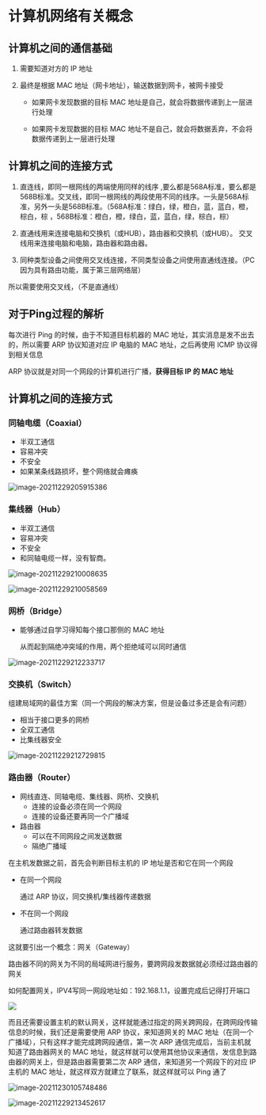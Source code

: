 # 计算机网络有关概念

## 计算机之间的通信基础

1. 需要知道对方的 IP 地址

2. 最终是根据 MAC 地址（网卡地址），输送数据到网卡，被网卡接受

	- 如果网卡发现数据的目标 MAC 地址是自己，就会将数据传递到上一层进行处理

	- 如果网卡发现数据的目标 MAC 地址不是自己，就会将数据丢弃，不会将数据传递到上一层进行处理

## 计算机之间的连接方式

1. 直连线，即同一根网线的两端使用同样的线序 ,要么都是568A标准，要么都是568B标准。交叉线，即同一根网线的两段使用不同的线序。一头是568A标准，另外一头是568B标准。（568A标准：绿白，绿，橙白，蓝，蓝白，橙，棕白，棕 ，568B标准：橙白，橙，绿白，蓝，蓝白，绿，棕白，棕）

2. 直通线用来连接电脑和交换机（或HUB），路由器和交换机（或HUB）。
	交叉线用来连接电脑和电脑，路由器和路由器。
3. 同种类型设备之间使用交叉线连接，不同类型设备之间使用直通线连接。（PC因为具有路由功能，属于第三层网络层）

所以需要使用交叉线，（不是直通线）

## 对于Ping过程的解析

每次进行 Ping 的时候，由于不知道目标机器的 MAC 地址，其实消息是发不出去的，所以需要 ARP 协议知道对应 IP 电脑的 MAC 地址，之后再使用 ICMP 协议得到相关信息

ARP 协议就是对同一个网段的计算机进行广播，**获得目标 IP 的 MAC 地址**

## 计算机之间的连接方式

### 同轴电缆（Coaxial）

- 半双工通信
- 容易冲突
- 不安全
- 如果某条线路损坏，整个网络就会瘫痪

![image-20211229205915386](image/image-20211229205915386.png)

### 集线器（Hub）

- 半双工通信
- 容易冲突
- 不安全
- 和同轴电缆一样，没有智商。

![image-20211229210008635](image/image-20211229210008635.png)

![image-20211229210058569](image/image-20211229210058569.png)

### 网桥（Bridge）

- 能够通过自学习得知每个接口那侧的 MAC 地址

	从而起到隔绝冲突域的作用，两个拒绝域可以同时通信

![image-20211229212233717](image/image-20211229212233717.png)

### 交换机（Switch）

组建局域网的最佳方案（同一个网段的解决方案，但是设备过多还是会有问题）

- 相当于接口更多的网桥
- 全双工通信
- 比集线器安全

![image-20211229212729815](image/image-20211229212729815.png)

### 路由器（Router）

- 网线直连、同轴电缆、集线器、网桥、交换机
	- 连接的设备必须在同一个网段
	- 连接的设备还要再同一个广播域
- 路由器
	- 可以在不同网段之间发送数据
	- 隔绝广播域



在主机发数据之前，首先会判断目标主机的 IP 地址是否和它在同一个网段

- 在同一个网段

	通过 ARP 协议，同交换机/集线器传递数据

- 不在同一个网段

	通过路由器转发数据

这就要引出一个概念：网关（Gateway）

路由器不同的网关为不同的局域网进行服务，要跨网段发数据就必须经过路由器的网关

如何配置网关，IPV4写同一网段地址如：192.168.1.1，设置完成后记得打开端口

![](image/image-20211230104951250.png)	

而且还需要设置主机的默认网关，这样就能通过指定的网关跨网段，在跨网段传输信息的时候，我们还是需要使用 ARP 协议，来知道网关的 MAC 地址（在同一个广播域），只有这样才能完成跨网段通信，第一次 ARP 通信完成后，当前主机就知道了路由器网关的 MAC 地址，就这样就可以使用其他协议来通信，发信息到路由器的网关上，但是路由器需要第二次 ARP 通信，来知道另一个网段下的对应 IP 主机的 MAC 地址，就这样双方就建立了联系，就这样就可以 Ping 通了

![image-20211230105748486](image/image-20211230105748486.png)

![image-20211229213452617](image/image-20211229213452617.png)
